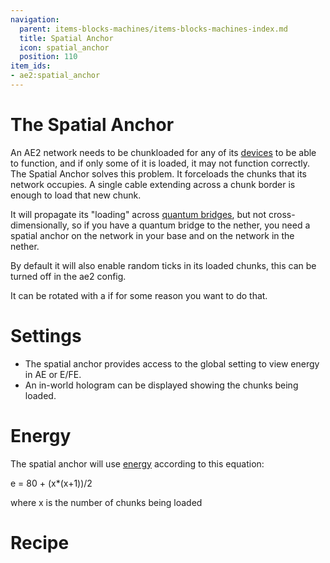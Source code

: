 ```yaml
---
navigation:
  parent: items-blocks-machines/items-blocks-machines-index.md
  title: Spatial Anchor
  icon: spatial_anchor
  position: 110
item_ids:
- ae2:spatial_anchor
---
```

# The Spatial Anchor

<BlockImage id="spatial_anchor" p:powered="true" scale="8" perspective="up" />

An AE2 network needs to be chunkloaded for any of its [devices](../ae2-mechanics/devices.md) to be able to function, and if only some of it is loaded,
it may not function correctly. The Spatial Anchor solves this problem. It forceloads the chunks that its network occupies.
A single cable extending across a chunk border is enough to load that new chunk.

It will propagate its "loading" across [quantum bridges](quantum_bridge.md), but not cross-dimensionally, so if you
have a quantum bridge to the nether, you need a spatial anchor on the network in your base and on the network in the nether.

By default it will also enable random ticks in its loaded chunks, this can be turned off in the ae2 config.

It can be rotated with a <ItemLink id="certus_quartz_wrench" /> if for some reason you want to do that.

# Settings

- The spatial anchor provides access to the global setting to view energy in AE or E/FE.
- An in-world hologram can be displayed showing the chunks being loaded.

# Energy

The spatial anchor will use [energy](../ae2-mechanics/energy.md) according to this equation:

e = 80 + (x*(x+1))/2

where x is the number of chunks being loaded

# Recipe

<RecipeFor id="spatial_anchor" />